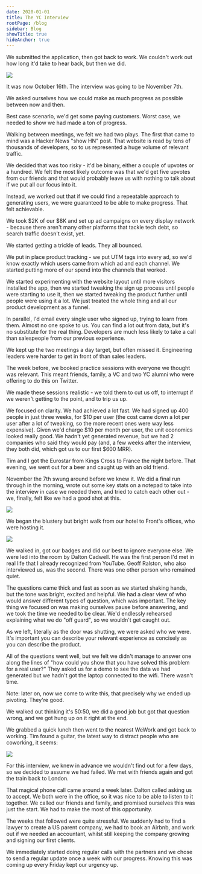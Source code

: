 ```yaml
---
date: 2020-01-01
title: The YC Interview
rootPage: /blog
sidebar: Blog
showTitle: true
hideAnchor: true
---
```


We submitted the application, then got back to work. We couldn't work out how long it'd take to hear back, but then we did.

![](../images/02/Screenshot-2020-02-24-at-08.48.36.png)

It was now October 16th. The interview was going to be November 7th.

We asked ourselves how we could make as much progress as possible between now and then.

Best case scenario, we'd get some paying customers. Worst case, we needed to show we had made a ton of progress.

Walking between meetings, we felt we had two plays. The first that came to mind was a Hacker News "show HN" post. That website is read by tens of thousands of developers, so to us represented a huge volume of relevant traffic.

We decided that was too risky - it'd be binary, either a couple of upvotes or a hundred. We felt the most likely outcome was that we'd get five upvotes from our friends and that would probably leave us with nothing to talk about if we put all our focus into it.

Instead, we worked out that if we could find a repeatable approach to generating users, we were guaranteed to be able to make progress. That felt achievable.

We took \$2K of our \$8K and set up ad campaigns on every display network - because there aren't many other platforms that tackle tech debt, so search traffic doesn't exist, yet.

We started getting a trickle of leads. They all bounced.

We put in place product tracking - we put UTM tags into every ad, so we'd know exactly which users came from which ad and each channel.  We started putting more of our spend into the channels that worked.

We started experimenting with the website layout until more visitors installed the app, then we started tweaking the sign up process until people were starting to use it, then we started tweaking the product further until people were using it a lot. We just treated the whole thing and all our product development as a funnel.

In parallel, I'd email every single user who signed up, trying to learn from them. Almost no one spoke to us. You can find a lot out from data, but it's no substitute for the real thing. Developers are much less likely to take a call than salespeople from our previous experience.

We kept up the two meetings a day target, but often missed it. Engineering leaders were harder to get in front of than sales leaders. 

The week before, we booked practice sessions with everyone we thought was relevant. This meant friends, family, a VC and two YC alumni who were offering to do this on Twitter.

We made these sessions realistic - we told them to cut us off, to interrupt if we weren't getting to the point, and to trip us up.

We focused on clarity. We had achieved a lot fast. We had signed up 400 people in just three weeks, for \$10 per user (the cost came down a lot per user after a lot of tweaking, so the more recent ones were way less expensive). Given we'd charge \$10 per month per user, the unit economics looked really good. We hadn't yet generated revenue, but we had 2 companies who said they would pay (and, a few weeks after the interview, they both did, which got us to our first \$600 MRR).

Tim and I got the Eurostar from Kings Cross to France the night before. That evening, we went out for a beer and caught up with an old friend.

November the 7th swung around before we knew it. We did a final run through in the morning, wrote out some key stats on a notepad to take into the interview in case we needed them, and tried to catch each other out - we, finally, felt like we had a good shot at this.

![](../images/02/last-min-prep-scaled.jpg)

We began the blustery but bright walk from our hotel to Front's offices, who were hosting it.

![](../images/02/6A029EAF-FA8D-4C78-867B-55F6732830CB-scaled.jpg)

We walked in, got our badges and did our best to ignore everyone else. We were led into the room by Dalton Cadwell. He was the first person I'd met in real life that I already recognized from YouTube. Geoff Ralston, who also interviewed us, was the second. There was one other person who remained quiet.

The questions came thick and fast as soon as we started shaking hands, but the tone was bright, excited and helpful. We had a clear view of who would answer different types of question, which was important. The key thing we focused on was making ourselves pause before answering, and we took the time we needed to be clear. We'd endlessly rehearsed explaining what we do "off guard", so we wouldn't get caught out.

As we left, literally as the door was shutting, we were asked who we were. It's important you can describe your relevant experience as concisely as you can describe the product. 

All of the questions went well, but we felt we didn't manage to answer one along the lines of "how could you show that you have solved this problem for a real user?" They asked us for a demo to see the data we had generated but we hadn't got the laptop connected to the wifi. There wasn't time.

Note: later on, now we come to write this, that precisely why we ended up pivoting. They're good.

We walked out thinking it's 50:50, we did a good job but got that question wrong, and we got hung up on it right at the end.

We grabbed a quick lunch then went to the nearest WeWork and got back to working. Tim found a guitar, the latest way to distract people who are coworking, it seems:

![](../images/02/guitar-scaled.jpg)

For this interview, we knew in advance we wouldn't find out for a few days, so we decided to assume we had failed. We met with friends again and got the train back to London.

That magical phone call came around a week later. Dalton called asking us to accept. We both were in the office, so it was nice to be able to listen to it together. We called our friends and family, and promised ourselves this was just the start. We had to make the most of this opportunity.

The weeks that followed were quite stressful. We suddenly had to find a lawyer to create a US parent company, we had to book an Airbnb, and work out if we needed an accountant, whilst still keeping the company growing and signing our first clients.

We immediately started doing regular calls with the partners and we chose to send a regular update once a week with our progress. Knowing this was coming up every Friday kept our urgency up.